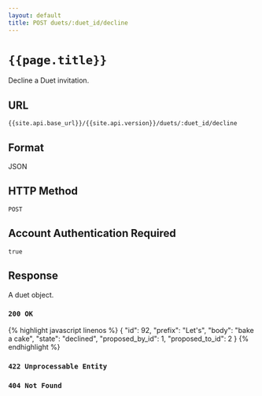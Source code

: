 ```yaml
---
layout: default
title: POST duets/:duet_id/decline
---
```

# `{{page.title}}`

Decline a Duet invitation.

## URL

`{{site.api.base_url}}/{{site.api.version}}/duets/:duet_id/decline`

## Format

JSON

## HTTP Method

`POST`

## Account Authentication Required

`true`

## Response

A duet object.

### `200 OK`

{% highlight javascript linenos %}
{
    "id": 92,
    "prefix": "Let's",
    "body": "bake a cake",
    "state": "declined",
    "proposed_by_id": 1,
    "proposed_to_id": 2
}
{% endhighlight %}

### `422 Unprocessable Entity`

### `404 Not Found`
